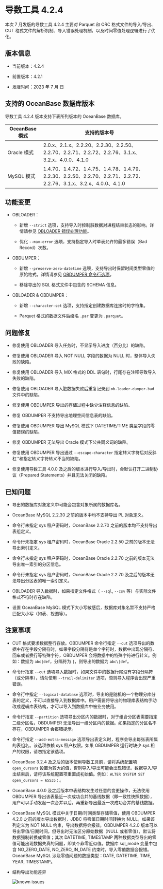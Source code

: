 # 导数工具 4.2.4 

本次 7 月发版的导数工具 4.2.4 主要对 Parquet 和 ORC 格式文件的导入/导出、 CUT 格式文件的解析机制、导入错误处理机制，以及时间零值处理逻辑进行了优化。

## 版本信息

* 当前版本：4.2.4

* 前置版本：4.2.1

* 发版时间：2023 年 7 月  日

## 支持的 OceanBase 数据库版本

导数工具 4.2.4 版本支持下表所列版本的 OceanBase 数据库。


| OceanBase 模式|支持的版本号|
|-------------------------|--------------------------------------------------------------------------------------------------------|
| Oracle 模式 | 2.0.x、2.1.x、2.2.20、2.2.30、2.2.50、2.2.70、2.2.71、2.2.72、2.2.76、3.1.x、3.2.x、4.0.0、4.1.0                   |
| MySQL 模式  | 1.4.70、1.4.72、1.4.75、1.4.78、1.4.79、2.2.30、2.2.50、2.2.70、2.2.71、2.2.72、2.2.76、3.1.x、3.2.x、4.0.0、4.1.0 |



## 功能变更  

* OBLOADER：

  * 新增 `--strict` 选项，支持导入时控制脏数据对进程结束状态的影响。详情请参见 [OBLOADER 错误处理功能](../../../500.OBLOADER/501.obloader-error-resolution.md)。

  * 优化 `--max-error` 选项，支持指定导入时单表允许的最多错误（Bad Record）次数。

* OBDUMPER：

  * 新增 `--preserve-zero-datetime` 选项，支持导出时保留时间类型零值的原始格式。详情请参见 [OBDUMPER 命令行选项](../../../600.OBDUMPER/200.obdumper-command-line-options.md)。

  * 移除导出的 SQL 格式文件中包含的 SCHEMA 信息。

* OBLOADER & OBDUMPER：

  * 新增 `--character-set` 选项，支持指定创建数据库连接时的字符集。
  
  * Parquet 格式的数据文件后缀名 `.par` 变更为 `.parquet`。


## 问题修复

  * 修复使用 OBLOADER 导入任务时，不显示导入进度（百分比）的缺陷。

  * 修复使用 OBLOADER 导入 NOT NULL 字段的数据为 NULL 时，整体导入失败的缺陷。

  * 修复使用 OBLOADER 导入 MIX 格式的 DDL 语句时，行尾存在注释导致导入失败的缺陷。

  * 修复使用 OBLOADER 导入脏数据失败后重复记录到 `ob-loader-dumper.bad` 文件中的缺陷。

  * 修复使用 OBDUMPER 导出的存储过程中缺少注释信息的缺陷。

  * 修复 OBDUMPER 不支持导出地理空间信息表的缺陷。

  * 修复使用 OBDUMPER 导出 MySQL 模式下 DATETIME/TIME 类型字段的零值错误的缺陷。

  * 修复 OBDUMPER 无法导出 Oracle 模式下公共同义词的缺陷。

  * 修复使用 OBDUMPER 导出通过 `--escape-character` 指定转义字符后对反斜杠'\'和指定转义字符转义不当的缺陷。

  * 修复使用导数工具 4.0.0 及之后的版本进行导入/导出时，会默认打开二进制协议（Prepared Statements）并且无法关闭的缺陷。

## 已知问题

* 导出的数据库对象定义中可能会包含对象所属的数据库名。

* OceanBase MySQL 2.2.30 之前的版本中均不支持导出 PL 对象定义。

* 命令行未指定 sys 租户密码时，OceanBase 2.2.70 之前的版本均不支持导出表组定义。

* 命令行未指定 sys 租户密码时，OceanBase Oracle 2.2.50 之前的版本无法导出索引定义。

* 命令行未指定 sys 租户密码时，OceanBase Oracle  2.2.70 之前的版本无法导出唯一索引的分区信息。

* 命令行未指定 sys 租户密码时，OceanBase Oracle 2.2.70 及之后的版本无法导出分区表的唯一索引定义。

* OBLOADER 导入数据时，如果指定文件格式（ `--sql`, `--csv` 等）与实际文件格式不符时存在缺陷。

* 设置 OceanBase MySQL 模式下大小写敏感后，数据库对象名暂不支持严格匹配大小写（如表、视图等）。



## 注意事项

* CUT 格式要求数据整行存放。OBDUMPER 命令行指定 `--cut` 选项导出的数据中存在字段分隔符时，如果字段分隔符是单个字符时，数据中出现分隔符、回车或者换行等特殊字符，OBDUMPER 会将数据中的特殊字符进行转义。例如：数据为 `abc|def`，分隔符为 `|`，则导出的数据为 `abc\|def`。

* 命令行指定 `--cut` 选项导入数据时，如果文件中的数据行尾没有字段分隔符（或分隔串），请勿使用 `--trail-delimiter` 选项，否则导入程序会出现严重错误。

* 命令行中指定 `--logical-database` 选项时，导出的是随机的一个物理分库分表的定义，不可以直接导入到数据库中。用户需要将导出的物理库表结构手动改成逻辑库表结构，才可以导入到数据库中被业务使用。

* 命令行指定 `--partition` 选项导出分区内的数据时，对于组合分区表需要指定二级分区名，OBDUMPER 无法导出一级分区内的数据。如果指定的分区名不存在，OBDUMPER 会报错提示。

* 命令行指定 `--add-extra-message` 选项导出表定义时，程序会导出每张表所属的表组名。该选项依赖 sys 租户权限。如果 OBDUMPER 运行时缺少 sys 租户的权限，请勿指定该选项。

* OceanBase 3.2.4 及之后的版本使用导数工具前，请将系统配置项 `open_cursors` 设置为较大的值，否则导入/导出可能会出现错误。数据导入/导出结束后，请将该系统配置项重置成初始值。例如：`ALTER SYSTEM SET open_cursors = 65535；`。

* OceanBase 4.0.0 及之后版本中表结构发生过任意的变更操作，无法使用 OBDUMPER 导出该表最近一次成功合并的基线数据（即一致性快照数据），用户可以手动发起一次合并以后，再重新导出最近一次成功合并的基线数据。

* OceanBase MySQL 模式中关于日期/时间类型存储零值，使用 OBDUMPER 4.2.0 之前的版本导出数据时，JDBC 将零值日期时间转换为 NULL，如果该列定义为 NOT NULL 约束，导出数据将会报错。OBDUMPER 4.2.0 版本可以导出零值/日期时间，但导出时无法区分原始数据（NULL 或者零值），默认将数据强制转换成零值；其次 DATETIME, TIMESTAMP 两种数据类型导出的零值可能出现数据失真的问题，即某个非零近似值。数据库 sql_mode 变量中包含 NO_ZERO_DATE, NO_ZERO_IN_DATE 约束时，导入零值数据会报错。OceanBase MySQL 涉及零值问题的数据类型：DATE, DATETIME, TIME, YEAR, TIMESTAMP。

* 结构导出功能差异
  
  ![known issues](https://obbusiness-private.oss-cn-shanghai.aliyuncs.com/doc/img/obloaderobdumper/420/known%20issues.png)
  